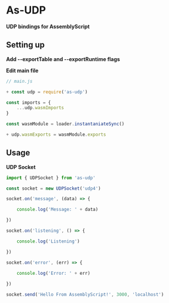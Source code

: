 # As-UDP
**UDP bindings for AssemblyScript**

## Setting up

**Add --exportTable and --exportRuntime flags**

**Edit main file**

```js
// main.js

+ const udp = require('as-udp')

const imports = {
    ...udp.wasmImports
}

const wasmModule = loader.instantaniateSync()

+ udp.wasmExports = wasmModule.exports

```

## Usage

**UDP Socket**

```js
import { UDPSocket } from 'as-udp'

const socket = new UDPSocket('udp4')

socket.on('message', (data) => {

    console.log('Message: ' + data)

})

socket.on('listening', () => {

    console.log('Listening')

})

socket.on('error', (err) => {

    console.log('Error: ' + err)
    
})

socket.send('Hello From AssemblyScript!', 3000, 'localhost')

```